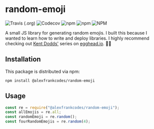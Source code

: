 # random-emoji

![Travis (.org)](https://img.shields.io/travis/alexfrankcodes/random-emoji?style=for-the-badge)
![Codecov](https://img.shields.io/codecov/c/gh/alexfrankcodes/random-emoji?style=for-the-badge)
![npm](https://img.shields.io/npm/v/@alexfrankcodes/random-emoji?style=for-the-badge)
![npm](https://img.shields.io/npm/dt/@alexfrankcodes/random-emoji?style=for-the-badge)
![NPM](https://img.shields.io/npm/l/@alexfrankcodes/random-emoji?style=for-the-badge)

A small JS library for generating random emojis. I built this because I wanted to learn how to write and deploy libraries. I highly recommend checking out [Kent Dodds'](https://twitter.com/kentcdodds) series on [egghead.io](https://egghead.io/courses/how-to-write-an-open-source-javascript-library). 🙂💖

## Installation

This package is distributed via npm:

```
npm install @alexfrankcodes/random-emoji
```

## Usage

```javascript
const re = require("@alexfrankcodes/random-emoji");
const allEmojis = re.all;
const randomEmoji = re.random();
const fourRandomEmojis = re.random(4);
```
